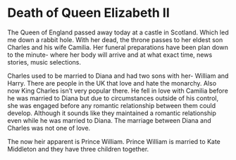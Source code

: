 # Death of Queen Elizabeth II
The Queen of England passed away today at a castle in Scotland. Which led me down a rabbit hole. With her dead, the throne passes to her eldest son Charles and his wife Camilia. Her funeral preparations have been plan down to the minute- where her body will arrive and at what exact time, news stories, music selections.

Charles used to be married to Diana and had two sons with her- William and Harry. There are people in the UK that love and hate the monarchy. Also now King Charles isn’t very popular there. He fell in love with Camilia before he was married to Diana but due to circumstances outside of his control, she was engaged before any romantic relationship between them could develop. Although it sounds like they maintained a romantic relationship even while he was married to Diana. The marriage between Diana and Charles was not one of love.

The now heir apparent is Prince William. Prince William is married to Kate Middleton and they have three children together.